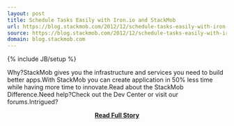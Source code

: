 ```yaml
---
layout: post
title: Schedule Tasks Easily with Iron.io and StackMob
url: https://blog.stackmob.com/2012/12/schedule-tasks-easily-with-iron-io-and-stackmob/
source: https://blog.stackmob.com/2012/12/schedule-tasks-easily-with-iron-io-and-stackmob/
domain: blog.stackmob.com
---
```

{% include JB/setup %}<p>Why?StackMob gives you the infrastructure and services you need to build better apps.With StackMob you can create application in 50% less time while having more time to innovate.Read about the StackMob Difference.Need help?Check out the Dev Center or visit our forums.Intrigued?</p>
<center><p><a href="https://blog.stackmob.com/2012/12/schedule-tasks-easily-with-iron-io-and-stackmob/" style='padding:25px; font-sze:18px; font-weight: bold;'>Read Full Story</a></p></center>
